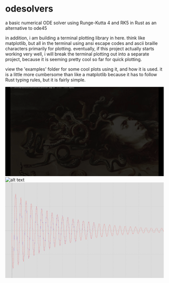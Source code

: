 # odesolvers
a basic numerical ODE solver using Runge-Kutta 4 and RK5 in Rust as an
alternative to ode45

in addition, i am building a terminal plotting library in here. think like
matplotlib, but all in the terminal using ansi escape codes and ascii braille
characters primarily for plotting. eventually, if this project actually starts
working very well, i will break the terminal plotting out into a separate
project, because it is seeming pretty cool so far for quick plotting.

view the 'examples' folder for some cool plots using it, and how it is used. it
is a little more cumbersome than like a matplotlib because it has to follow Rust
typing rules, but it is fairly simple.

![alt text](https://github.com/adambigg-s/odesolvers/blob/main/demos/double_pendulum.gif)
![alt text](https://github.com/adambigg-s/odesolvers/blob/main/demos/rainbow_lorenz_attractor.gif)
![alt text](https://github.com/adambigg-s/odesolvers/blob/main/demos/harmonic_oscillator.png)
